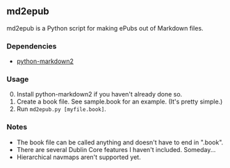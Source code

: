 ## md2epub

md2epub is a Python script for making ePubs out of Markdown files.

### Dependencies

* [python-markdown2](http://code.google.com/p/python-markdown2/)

### Usage

0. Install python-markdown2 if you haven't already done so.
1. Create a book file. See sample.book for an example. (It's pretty simple.)
2. Run <code>md2epub.py [myfile.book]</code>.

### Notes

* The book file can be called anything and doesn't have to end in ".book".
* There are several Dublin Core features I haven't included. Someday...
* Hierarchical navmaps aren't supported yet.
